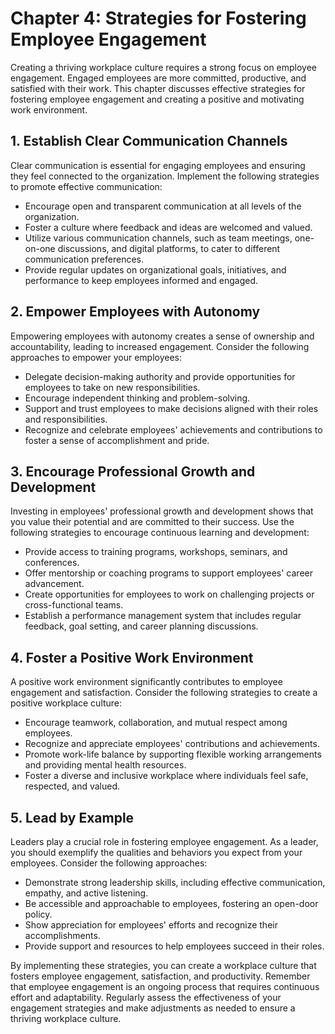 Chapter 4: Strategies for Fostering Employee Engagement
=======================================================

Creating a thriving workplace culture requires a strong focus on employee engagement. Engaged employees are more committed, productive, and satisfied with their work. This chapter discusses effective strategies for fostering employee engagement and creating a positive and motivating work environment.

**1. Establish Clear Communication Channels**
---------------------------------------------

Clear communication is essential for engaging employees and ensuring they feel connected to the organization. Implement the following strategies to promote effective communication:

* Encourage open and transparent communication at all levels of the organization.
* Foster a culture where feedback and ideas are welcomed and valued.
* Utilize various communication channels, such as team meetings, one-on-one discussions, and digital platforms, to cater to different communication preferences.
* Provide regular updates on organizational goals, initiatives, and performance to keep employees informed and engaged.

**2. Empower Employees with Autonomy**
--------------------------------------

Empowering employees with autonomy creates a sense of ownership and accountability, leading to increased engagement. Consider the following approaches to empower your employees:

* Delegate decision-making authority and provide opportunities for employees to take on new responsibilities.
* Encourage independent thinking and problem-solving.
* Support and trust employees to make decisions aligned with their roles and responsibilities.
* Recognize and celebrate employees' achievements and contributions to foster a sense of accomplishment and pride.

**3. Encourage Professional Growth and Development**
----------------------------------------------------

Investing in employees' professional growth and development shows that you value their potential and are committed to their success. Use the following strategies to encourage continuous learning and development:

* Provide access to training programs, workshops, seminars, and conferences.
* Offer mentorship or coaching programs to support employees' career advancement.
* Create opportunities for employees to work on challenging projects or cross-functional teams.
* Establish a performance management system that includes regular feedback, goal setting, and career planning discussions.

**4. Foster a Positive Work Environment**
-----------------------------------------

A positive work environment significantly contributes to employee engagement and satisfaction. Consider the following strategies to create a positive workplace culture:

* Encourage teamwork, collaboration, and mutual respect among employees.
* Recognize and appreciate employees' contributions and achievements.
* Promote work-life balance by supporting flexible working arrangements and providing mental health resources.
* Foster a diverse and inclusive workplace where individuals feel safe, respected, and valued.

**5. Lead by Example**
----------------------

Leaders play a crucial role in fostering employee engagement. As a leader, you should exemplify the qualities and behaviors you expect from your employees. Consider the following approaches:

* Demonstrate strong leadership skills, including effective communication, empathy, and active listening.
* Be accessible and approachable to employees, fostering an open-door policy.
* Show appreciation for employees' efforts and recognize their accomplishments.
* Provide support and resources to help employees succeed in their roles.

By implementing these strategies, you can create a workplace culture that fosters employee engagement, satisfaction, and productivity. Remember that employee engagement is an ongoing process that requires continuous effort and adaptability. Regularly assess the effectiveness of your engagement strategies and make adjustments as needed to ensure a thriving workplace culture.
